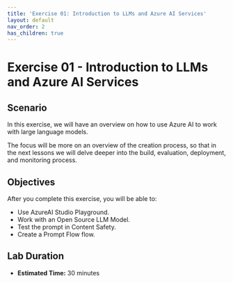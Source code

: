 ```yaml
---
title: 'Exercise 01: Introduction to LLMs and Azure AI Services'
layout: default
nav_order: 2
has_children: true
---
```


# Exercise 01 - Introduction to LLMs and Azure AI Services

##  Scenario

In this exercise, we will have an overview on how to use Azure AI to work with large language models.

The focus will be more on an overview of the creation process, so that in the next lessons we will delve deeper into the build, evaluation, deployment, and monitoring process.

## Objectives

After you complete this exercise, you will be able to:

* Use AzureAI Studio Playground.
* Work with an Open Source LLM Model.
* Test the prompt in Content Safety.
* Create a Prompt Flow flow.

## Lab Duration

* **Estimated Time:** 30 minutes